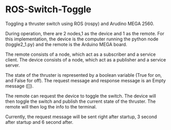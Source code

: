 # ROS-Switch-Toggle
Toggling a thruster switch using ROS (rospy) and Arudino MEGA 2560.

During operation, there are 2 nodes,1 as the device and 1 as the remote.
For this implementation, the device is the computer running the python node (toggle2_1.py) and the remote is the Arduino MEGA board.

The remote consists of a node, which act as a subscriber and a service client.
The device consists of a node, which act as a publisher and a service server.

The state of the thruster is represented by a boolean variable (True for on, and False for off).
The request message and response message is an Empty message ([]). 

The remote can request the device to toggle the switch. The device will then toggle the switch and publish the current state of the thruster. The remote will then log the info to the terminal.

Currently, the request message will be sent right after startup, 3 second after startup and 6 second after.
